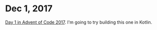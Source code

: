 # Dec 1, 2017

[Day 1 in Advent of Code 2017](http://adventofcode.com/2017/day/1). I'm going to try building this one in Kotlin.


